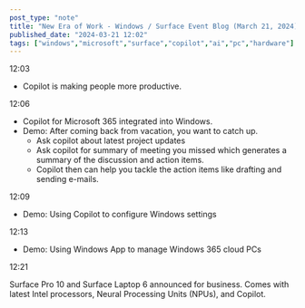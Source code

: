 ```yaml
---
post_type: "note" 
title: "New Era of Work - Windows / Surface Event Blog (March 21, 2024)"
published_date: "2024-03-21 12:02"
tags: ["windows","microsoft","surface","copilot","ai","pc","hardware"]
---
```


12:03

- Copilot is making people more productive.  

12:06

- Copilot for Microsoft 365 integrated into Windows.
- Demo: After coming back from vacation, you want to catch up.
    - Ask copilot about latest project updates
    - Ask copilot for summary of meeting you missed which generates a summary of the discussion and action items.
    - Copilot then can help you tackle the action items like drafting and sending e-mails.

12:09

- Demo: Using Copilot to configure Windows settings

12:13

- Demo: Using Windows App to manage Windows 365 cloud PCs

12:21

Surface Pro 10 and Surface Laptop 6 announced for business. Comes with latest Intel processors, Neural Processing Units (NPUs), and Copilot. 